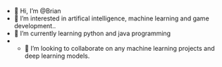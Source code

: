 - 👋 Hi, I’m @Brian
- 👀 I’m interested in artifical intelligence, machine learning and game development..
- 🌱 I’m currently learning python and java programming  
- - 💞️ I’m looking to collaborate on any machine learning projects and deep learning models.


<!---
Andretenan/Andretenan is a ✨ special ✨ repository because its `README.md` (this file) appears on your GitHub profile.
You can click the Preview link to take a look at your changes.
--->
